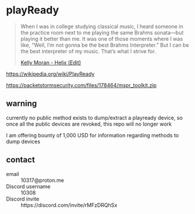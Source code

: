 # playReady

> When I was in college studying classical music, I heard someone in the
> practice room next to me playing the same Brahms sonata—but playing it better
> than me. It was one of those moments where I was like, “Well, I’m not gonna
> be the best Brahms Interpreter.” But I can be the best interpreter of my
> music. That’s what I strive for.
>
> [Kelly Moran - Helix (Edit)](//youtube.com/watch?v=JHLJMlTzTMQ)

https://wikipedia.org/wiki/PlayReady

<https://packetstormsecurity.com/files/178464/mspr_toolkit.zip>

## warning

currently no public method exists to dump/extract a playready device, so once
all the public devices are revoked, this repo will no longer work

I am offering bounty of 1,000 USD for information regarding methods to dump
devices

## contact

<dl>
   <dt>email</dt>
      <dd>10317@proton.me</dd>
   <dt>Discord username</dt>
      <dd>10308</dd>
   <dt>Discord invite</dt>
      <dd>https://discord.com/invite/rMFzDRQhSx</dd>
</dl>
